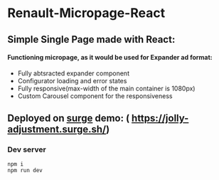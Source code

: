 # Renault-Micropage-React

## Simple Single Page made with React:

#### Functioning micropage, as it would be used for Expander ad format:

- Fully abtsracted expander component
- Configurator loading and error states
- Fully responsive(max-width of the main container is 1080px)
- Custom Carousel component for the responsiveness

## Deployed on [surge](https://surge.sh/) demo: ( https://jolly-adjustment.surge.sh/)

### Dev server

```
npm i
npm run dev
```
